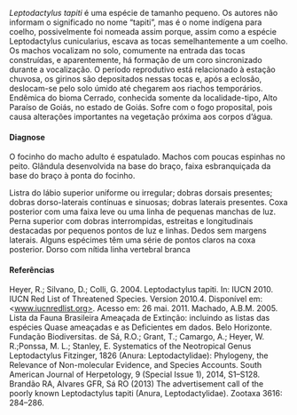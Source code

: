 ﻿*Leptodactylus tapiti* é uma espécie de tamanho pequeno. Os autores não informam o significado no nome “tapiti”, mas é o nome indígena para coelho, possivelmente foi nomeada assim porque, assim como a espécie Leptodactylus cunicularius, escava as tocas semelhantemente a um coelho. Os machos vocalizam no solo, comumente na entrada das tocas construídas, e aparentemente, há formação de um coro sincronizado durante a vocalização. O período reprodutivo está relacionado à estação chuvosa, os girinos são depositados nessas tocas e, após a eclosão, deslocam-se pelo solo úmido até chegarem aos riachos temporários. Endêmica do bioma Cerrado, conhecida somente da localidade-tipo, Alto Paraíso de Goiás, no estado de Goiás. Sofre com o fogo proposital, pois causa alterações importantes na vegetação próxima aos corpos d’água.


#### Diagnose
O focinho do macho adulto é <glossario>espatulado</glossario>. Machos com poucas espinhas no peito. Glândula desenvolvida na base do braço, faixa esbranquiçada da base do braço à ponta do focinho. 


Listra do lábio superior uniforme ou irregular; dobras dorsais presentes; dobras dorso-laterais contínuas e sinuosas; dobras laterais presentes. Coxa posterior com uma faixa leve ou uma linha de pequenas manchas de luz. Perna superior com dobras interrompidas, estreitas e longitudinais destacadas por pequenos pontos de luz e linhas. Dedos sem margens laterais. Alguns espécimes têm uma série de pontos claros na coxa posterior. Dorso com nítida linha vertebral branca




#### Referências
Heyer, R.; Silvano, D.; Colli, G.  2004. Leptodactylus tapiti. In: IUCN 2010. IUCN Red List of Threatened Species. Version 2010.4. Disponível em: <www.iucnredlist.org>. Acesso em: 26 mai. 2011.
Machado, A.B.M. 2005. Lista da Fauna Brasileira Ameaçada de Extinção: incluindo as listas das espécies Quase ameaçadas e as Deficientes em dados. Belo Horizonte. Fundação Biodiversitas.
de Sá, R.O.; Grant, T.; Camargo, A.; Heyer, W. R.;Ponssa, M. L.; Stanley, E. Systematics of the Neotropical Genus Leptodactylus Fitzinger, 1826 (Anura: Leptodactylidae): Phylogeny, the Relevance of Non-molecular Evidence, and Species Accounts. South American Journal of Herpetology, 9 (Special Issue 1), 2014, S1–S128.
Brandão RA, Alvares GFR, Sá RO (2013) The advertisement call of the poorly known Leptodactylus tapiti (Anura, Leptodactylidae).
Zootaxa 3616: 284–286.
